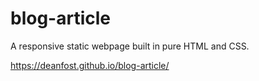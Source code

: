 # blog-article
A responsive static webpage built in pure HTML and CSS. 

https://deanfost.github.io/blog-article/

